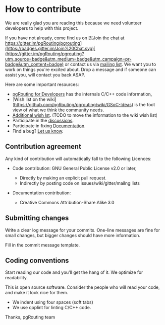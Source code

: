 # How to contribute

We are really glad you are reading this because we need volunteer developers to
help with this project.

If you have not already, come find us on [![Join the chat at
https://gitter.im/pgRouting/pgrouting](https://badges.gitter.im/Join%20Chat.svg)](https://gitter.im/pgRouting/pgrouting?utm_source=badge&utm_medium=badge&utm_campaign=pr-badge&utm_content=badge)
or contact us via [mailing
list](http://lists.osgeo.org/mailman/listinfo/pgrouting-dev). We want you to
work on things you're excited about. Drop a message and if someone can assist
you, will contact you back ASAP.

Here are some important resources:

* [pgRouting for Developers](https://docs.pgrouting.org/doxygen) has the
  internals C/C++ code information,
* [Wish list on the wiki]
  (https://github.com/pgRouting/pgrouting/wiki/GSoC-Ideas) is the foot view
  of what we think the community needs.
* [Additional wish
  lst](https://github.com/pgRouting/pgrouting/issues?q=is%3Aopen+is%3Aissue+label%3A%22Functionality+Request%22).
  (TODO to move the information to the wiki wish list)
* Participate in the
  [discussions](https://github.com/pgRouting/pgrouting/discussions).
* Participate in fixing
  [Documentation](https://github.com/pgRouting/pgrouting/issues?q=is%3Aopen+is%3Aissue+label%3ADocumentation).
* Find a bug? [Let us know](https://github.com/pgRouting/pgrouting/issues).

## Contribution agreement

Any kind of contribution will automatically fall to the following Licences:

* Code contribution: GNU General Public License v2.0 or later,
  * Directly by making an explicit pull request.
  * Indirectly by posting code on issues/wiki/gitter/mailng lists

* Documentation contribution:
  * Creative Commons Attribution-Share Alike 3.0

## Submitting changes

Write a clear log message for your commits. One-line messages are fine for small
changes, but bigger changes should have more information.

Fill in the commit message template.

## Coding conventions

Start reading our code and you'll get the hang of it. We optimize for
readability.

This is open source software. Consider the people who will read your code, and
make it look nice for them.

* We indent using four spaces (soft tabs)
* We use cpplint for linting C/C++ code.

Thanks,
pgRouting team
